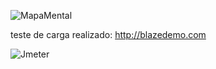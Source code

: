 ![MapaMental](https://user-images.githubusercontent.com/69403840/162034303-1a8c7a3d-e06a-4195-b252-f5f1a58bc164.png)

teste de carga realizado: http://blazedemo.com

![Jmeter](https://user-images.githubusercontent.com/69403840/162047376-94d46b05-9b1b-4507-a983-c71b923607bf.png)

